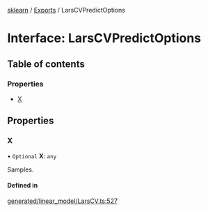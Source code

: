 [sklearn](../readme.md) / [Exports](../modules.md) / LarsCVPredictOptions

# Interface: LarsCVPredictOptions

## Table of contents

### Properties

- [X](LarsCVPredictOptions.md#x)

## Properties

### X

• `Optional` **X**: `any`

Samples.

#### Defined in

[generated/linear_model/LarsCV.ts:527](https://github.com/transitive-bullshit/scikit-learn-ts/blob/367336a/packages/sklearn/src/generated/linear_model/LarsCV.ts#L527)
